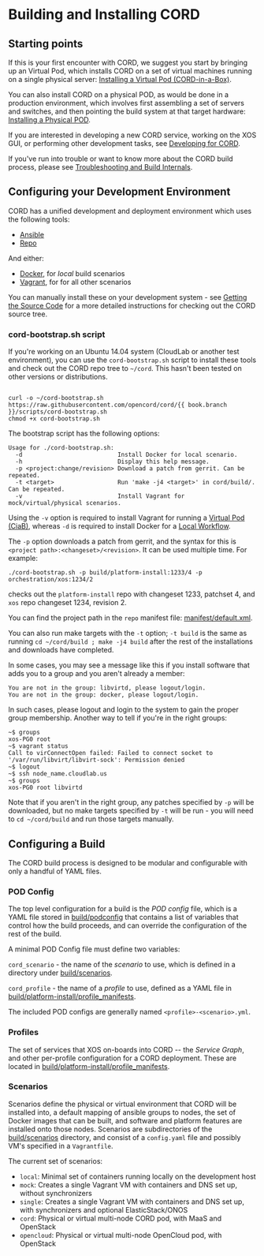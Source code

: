 # Building and Installing CORD

## Starting points

If this is your first encounter with CORD, we suggest you start by bringing up
an Virtual Pod, which installs CORD on a set of virtual machines running on a
single physical server: [Installing a Virtual Pod
(CORD-in-a-Box)](install_virtual.md).

You can also install CORD on a physical POD, as would be done in a production
environment, which involves first assembling a set of servers and switches, and
then pointing the build system at that target hardware: [Installing a Physical
POD](install_physical.md).

If you are interested in developing a new CORD service, working on the XOS GUI,
or performing other development tasks, see [Developing for CORD](develop.md).

If you've run into trouble or want to know more about the CORD build process,
please see [Troubleshooting and Build Internals](troubleshooting.md).

## Configuring your Development Environment

CORD has a unified development and deployment environment which uses the
following tools:

 - [Ansible](https://docs.ansible.com/ansible/intro_installation.html)
 - [Repo](https://source.android.com/source/downloading#installing-repo)

And either:

 - [Docker](https://www.docker.com/community-edition), for *local* build
   scenarios
 - [Vagrant](https://www.vagrantup.com/downloads.html), for for all other
   scenarios

You can manually install these on your development system - see [Getting the
Source Code](getting_the_code.md) for a more detailed instructions for checking
out the CORD source tree.

### cord-bootstrap.sh script

If you're working on an Ubuntu 14.04 system (CloudLab or another test
environment), you can use the `cord-bootstrap.sh` script to install these tools
and check out the CORD repo tree to `~/cord`. This hasn't been tested on
other versions or distributions.

<pre><code>
curl -o ~/cord-bootstrap.sh https://raw.githubusercontent.com/opencord/cord/{{ book.branch }}/scripts/cord-bootstrap.sh
chmod +x cord-bootstrap.sh
</code></pre>

The bootstrap script has the following options:

```
Usage for ./cord-bootstrap.sh:
  -d                           Install Docker for local scenario.
  -h                           Display this help message.
  -p <project:change/revision> Download a patch from gerrit. Can be repeated.
  -t <target>                  Run 'make -j4 <target>' in cord/build/. Can be repeated.
  -v                           Install Vagrant for mock/virtual/physical scenarios.
```

Using the `-v` option is required to install Vagrant for running a [Virtual Pod
(CiaB)](install_virtual.md), whereas `-d` is required to install Docker for a
[Local Workflow](xos/dev/workflow_local.md).

The `-p` option downloads a patch from gerrit, and the syntax for this is
`<project path>:<changeset>/<revision>`.  It can be used multiple
time. For example:

```
./cord-bootstrap.sh -p build/platform-install:1233/4 -p orchestration/xos:1234/2
```

checks out the `platform-install` repo with changeset 1233, patchset 4, and
`xos` repo changeset 1234, revision 2.

You can find the project path in the `repo` manifest file:
[manifest/default.xml](https://gerrit.opencord.org/gitweb?p=manifest.git;a=blob;f=default.xml).

You can also run make targets with the `-t` option; `-t build` is the same as
running `cd ~/cord/build ; make -j4 build` after the rest of the installations
and downloads have completed.  

In some cases, you may see a message like this if you install software that
adds you to a group and you aren't already a member:

```
You are not in the group: libvirtd, please logout/login.
You are not in the group: docker, please logout/login.
```

In such cases, please logout and login to the system to gain the proper group
membership.  Another way to tell if you're in the right groups:

```
~$ groups
xos-PG0 root
~$ vagrant status
Call to virConnectOpen failed: Failed to connect socket to '/var/run/libvirt/libvirt-sock': Permission denied
~$ logout
~$ ssh node_name.cloudlab.us
~$ groups
xos-PG0 root libvirtd
```

Note that if you aren't in the right group, any patches specified by `-p` will
be downloaded, but no make targets specified by `-t` will be run - you will
need to `cd ~/cord/build` and run those targets manually.

## Configuring a Build

The CORD build process is designed to be modular and configurable with only a
handful of YAML files.

### POD Config

The top level configuration for a build is the *POD config* file, which is a
YAML file stored in
[build/podconfig](https://github.com/opencord/cord/tree/master/podconfig) that
contains a list of variables that control how the build proceeds, and can
override the configuration of the rest of the build. 

A minimal POD Config file must define two variables:

`cord_scenario` - the name of the *scenario* to use, which is defined in a
directory under [build/scenarios](https://github.com/opencord/cord/tree/master/scenarios).

`cord_profile` - the name of a *profile* to use, defined as a YAML file in
[build/platform-install/profile_manifests](https://github.com/opencord/platform-install/tree/master/profile_manifests).

The included POD configs are generally named `<profile>-<scenario>.yml`. 

### Profiles

The set of services that XOS on-boards into CORD -- the  _Service Graph_, and
other per-profile configuration for a CORD deployment.  These are located in
[build/platform-install/profile_manifests](https://github.com/opencord/platform-install/tree/master/profile_manifests).

### Scenarios

Scenarios define the physical or virtual environment that CORD will be
installed into, a default mapping of ansible groups to nodes, the set of Docker
images that can be built, and software and platform features are installed onto
those nodes. Scenarios are subdirectories of the
[build/scenarios](https://github.com/opencord/cord/tree/master/scenarios)
directory, and consist of a `config.yaml` file and possibly VM's specified in a
`Vagrantfile`.

The current set of scenarios: 

- `local`: Minimal set of containers running locally on the development host
- `mock`: Creates a single Vagrant VM with containers and DNS set up, without
  synchronizers
- `single`: Creates a single Vagrant VM with containers and DNS set up, with
  synchronizers and optional ElasticStack/ONOS
- `cord`: Physical or virtual multi-node CORD pod, with MaaS and OpenStack
- `opencloud`: Physical or virtual multi-node OpenCloud pod, with OpenStack

